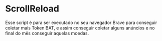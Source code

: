 # ScrollReload

Esse script é para ser executado no seu navegador Brave para conseguir coletar mais Token BAT, e assim conseguir coletar alguns anúncios e no final do mês conseguir aquelas moedas. 

